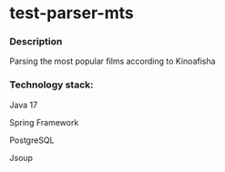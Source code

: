 # test-parser-mts

### Description
Parsing the most popular films according to Kinoafisha

### Technology stack:

Java 17

Spring Framework

PostgreSQL

Jsoup
